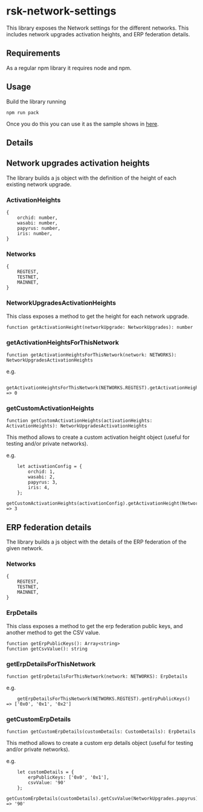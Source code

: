 # rsk-network-settings

This library exposes the Network settings for the different networks. This includes network upgrades activation heights, and ERP federation details.

## Requirements

As a regular npm library it requires node and npm.

## Usage

Build the library running
```
npm run pack
```

Once you do this you can use it as the sample shows in [here](samples/sample.js).

## Details

## Network upgrades activation heights

The library builds a js object with the definition of the height of each existing network upgrade.

### ActivationHeights

```
{
    orchid: number,
    wasabi: number,
    papyrus: number,
    iris: number,
}
```

### Networks

```
{
    REGTEST,
    TESTNET,
    MAINNET,
}
```

### NetworkUpgradesActivationHeights

This class exposes a method to get the height for each network upgrade.
```
function getActivationHeight(networkUpgrade: NetworkUpgrades): number
```

### getActivationHeightsForThisNetwork

```
function getActivationHeightsForThisNetwork(network: NETWORKS): NetworkUpgradesActivationHeights
```

e.g.
```
    getActivationHeightsForThisNetwork(NETWORKS.REGTEST).getActivationHeight(NetworkUpgrades.orchid) => 0
```

### getCustomActivationHeights

```
function getCustomActivationHeights(activationHeights: ActivationHeights): NetworkUpgradesActivationHeights
```

This method allows to create a custom activation height object (useful for testing and/or private networks).

e.g.
```
    let activationConfig = {
        orchid: 1,
        wasabi: 2,
        papyrus: 3,
        iris: 4,
    };
    getCustomActivationHeights(activationConfig).getActivationHeight(NetworkUpgrades.papyrus) => 3
```

## ERP federation details

The library builds a js object with the details of the ERP federation of the given network.

### Networks

```
{
    REGTEST,
    TESTNET,
    MAINNET,
}
```

### ErpDetails

This class exposes a method to get the erp federation public keys, and another method to get the CSV value.
```
function getErpPublicKeys(): Array<string>
function getCsvValue(): string
```

### getErpDetailsForThisNetwork

```
function getErpDetailsForThisNetwork(network: NETWORKS): ErpDetails
```

e.g.
```
    getErpDetailsForThisNetwork(NETWORKS.REGTEST).getErpPublicKeys() => ['0x0', '0x1', '0x2']
```

### getCustomErpDetails

```
function getCustomErpDetails(customDetails: CustomDetails): ErpDetails
```

This method allows to create a custom erp details object (useful for testing and/or private networks).

e.g.
```
    let customDetails = {
        erpPublicKeys: ['0x0', '0x1'],
        csvValue: '90'
    };
    getCustomErpDetails(customDetails).getCsvValue(NetworkUpgrades.papyrus) => '90'
```
